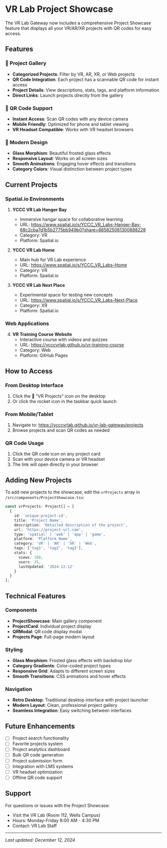 # VR Lab Project Showcase

The VR Lab Gateway now includes a comprehensive Project Showcase feature that displays all your VR/AR/XR projects with QR codes for easy access.

## Features

### 🚀 Project Gallery
- **Categorized Projects**: Filter by VR, AR, XR, or Web projects
- **QR Code Integration**: Each project has a scannable QR code for instant access
- **Project Details**: View descriptions, stats, tags, and platform information
- **Direct Links**: Launch projects directly from the gallery

### 📱 QR Code Support
- **Instant Access**: Scan QR codes with any device camera
- **Mobile Friendly**: Optimized for phone and tablet viewing
- **VR Headset Compatible**: Works with VR headset browsers

### 🎨 Modern Design
- **Glass Morphism**: Beautiful frosted glass effects
- **Responsive Layout**: Works on all screen sizes
- **Smooth Animations**: Engaging hover effects and transitions
- **Category Colors**: Visual distinction between project types

## Current Projects

### Spatial.io Environments
1. **YCCC VR Lab Hanger Bay**
   - Immersive hangar space for collaborative learning
   - URL: https://www.spatial.io/s/YCCC_VR_Labs-Hanger-Bay-68c2cba7d1b5b2775bb949b0?share=885825081300888228
   - Category: VR
   - Platform: Spatial.io

2. **YCCC VR Lab Home**
   - Main hub for VR Lab experience
   - URL: https://www.spatial.io/s/YCCC_VR_Labs-Home
   - Category: VR
   - Platform: Spatial.io

3. **YCCC VR Lab Next Place**
   - Experimental space for testing new concepts
   - URL: https://www.spatial.io/s/YCCC_VR_Labs-Next-Place
   - Category: XR
   - Platform: Spatial.io

### Web Applications
4. **VR Training Course Website**
   - Interactive course with videos and quizzes
   - URL: https://ycccvrlab.github.io/vr-training-course
   - Category: Web
   - Platform: GitHub Pages

## How to Access

### From Desktop Interface
1. Click the 🚀 "VR Projects" icon on the desktop
2. Or click the rocket icon in the taskbar quick launch

### From Mobile/Tablet
1. Navigate to: https://ycccvrlab.github.io/vr-lab-gateway/projects
2. Browse projects and scan QR codes as needed

### QR Code Usage
1. Click the QR code icon on any project card
2. Scan with your device camera or VR headset
3. The link will open directly in your browser

## Adding New Projects

To add new projects to the showcase, edit the `vrProjects` array in `/src/components/ProjectShowcase.tsx`:

```typescript
const vrProjects: Project[] = [
  {
    id: 'unique-project-id',
    title: 'Project Name',
    description: 'Detailed description of the project',
    url: 'https://project-url.com',
    type: 'spatial' | 'web' | 'app' | 'game',
    platform: 'Platform Name',
    category: 'VR' | 'AR' | 'XR' | 'Web',
    tags: ['tag1', 'tag2', 'tag3'],
    stats: {
      views: 100,
      users: 25,
      lastUpdated: '2024-12-12'
    }
  }
];
```

## Technical Features

### Components
- **ProjectShowcase**: Main gallery component
- **ProjectCard**: Individual project display
- **QRModal**: QR code display modal
- **Projects Page**: Full-page modern layout

### Styling
- **Glass Morphism**: Frosted glass effects with backdrop blur
- **Category Gradients**: Color-coded project types
- **Responsive Grid**: Adapts to different screen sizes
- **Smooth Transitions**: CSS animations and hover effects

### Navigation
- **Retro Desktop**: Traditional desktop interface with project launcher
- **Modern Layout**: Clean, professional project gallery
- **Seamless Integration**: Easy switching between interfaces

## Future Enhancements

- [ ] Project search functionality
- [ ] Favorite projects system
- [ ] Project analytics dashboard
- [ ] Bulk QR code generation
- [ ] Project submission form
- [ ] Integration with LMS systems
- [ ] VR headset optimization
- [ ] Offline QR code support

## Support

For questions or issues with the Project Showcase:
- Visit the VR Lab (Room 112, Wells Campus)
- Hours: Monday-Friday 8:00 AM - 4:30 PM
- Contact: VR Lab Staff

---

*Last updated: December 12, 2024*